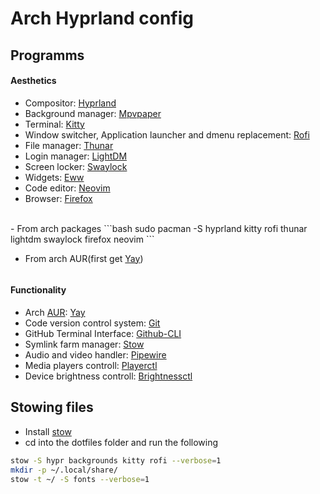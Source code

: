 # Arch Hyprland config

## Programms

#### Aesthetics
- Compositor: [Hyprland](https://hyprland.org/)
- Background manager: [Mpvpaper](https://github.com/GhostNaN/mpvpaper)
- Terminal: [Kitty](https://github.com/kovidgoyal/kitty)
- Window switcher, Application launcher and dmenu replacement: [Rofi](https://github.com/davatorium/rofi)
- File manager: [Thunar](https://github.com/xfce-mirror/thunar)
- Login manager: [LightDM](https://github.com/canonical/lightdm)
- Screen locker: [Swaylock](https://github.com/swaywm/swaylock)
- Widgets: [Eww](https://elkowar.github.io/eww/)
- Code editor: [Neovim](https://github.com/neovim/neovim)
- Browser: [Firefox](https://wiki.archlinux.org/title/Firefox)
<br>
- From arch packages
```bash
sudo pacman -S hyprland kitty rofi thunar lightdm swaylock firefox neovim
```

- From arch AUR(first get [Yay](https://wiki.archlinux.org/title/Arch_User_Repository))
```bash

```



#### Functionality
- Arch [AUR](https://wiki.archlinux.org/title/Arch_User_Repository): [Yay](https://github.com/Jguer/yay)
- Code version control system: [Git](https://wiki.archlinux.org/title/Git)
- GitHub Terminal Interface: [Github-CLI](https://github.com/cli/cli#installation)
- Symlink farm manager: [Stow](https://github.com/aspiers/stow)
- Audio and video handler: [Pipewire](https://github.com/PipeWire/pipewire)
- Media players controll: [Playerctl](https://github.com/altdesktop/playerctl)
- Device brightness controll: [Brightnessctl](https://github.com/Hummer12007/brightnessctl)

## Stowing files
- Install [stow](https://github.com/aspiers/stow)
- cd into the dotfiles folder and run the following
```bash
stow -S hypr backgrounds kitty rofi --verbose=1
mkdir -p ~/.local/share/
stow -t ~/ -S fonts --verbose=1
```